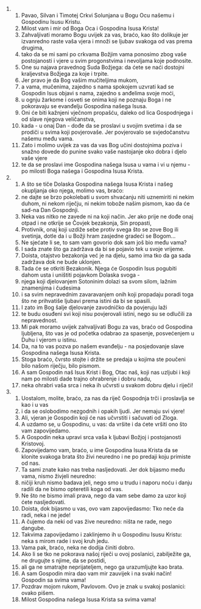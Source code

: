 <ol>
  <li>
    <ol>
      <li>Pavao, Silvan i Timotej Crkvi Solunjana u Bogu Ocu našemu i  Gospodinu Isusu Kristu.</li>
      <li>Milost vam i mir od Boga Oca i Gospodina  Isusa Krista!</li>
      <li>Zahvaljivati moramo Bogu uvijek za vas, braćo, kao što  dolikuje jer izvanredno raste vaša vjera i množi se ljubav svakoga  od vas prema drugima,</li>
      <li>tako da se mi sami po crkvama Božjim  vama ponosimo zbog vaše postojanosti i vjere u svim progonstvima  i nevoljama koje podnosite.</li>
      <li>One su najava pravednog Suda Božjega:  da ćete se naći dostojni kraljevstva Božjega za koje i trpite.</li>
      <li>Jer pravo je da Bog vašim mučiteljima mukom,</li>
      <li>a vama, mučenima, zajedno s nama spokojem uzvrati kad se Gospodin Isus objavi  s nama, zajedno s anđelima svoje moći,</li>
      <li>u ognju žarkome  i osveti se onima koji ne poznaju Boga i ne pokoravaju se  evanđelju Gospodina našega Isusa.</li>
      <li>Oni će biti kažnjeni vječnom  propašću, daleko od lica Gospodnjega i od slave njegova veličanstva,</li>
      <li>kada - u onaj Dan - dođe da se proslavi u svojim  svetima i da se prodiči u svima koji povjerovaše. Jer povjerovalo  se svjedočanstvu našemu među vama.</li>
      <li>Zato i molimo uvijek za vas da vas Bog učini dostojnima  poziva i snažno dovede do punine svako vaše nastojanje oko dobra  i djelo vaše vjere</li>
      <li>te da se proslavi ime Gospodina  našega Isusa u vama i vi u njemu - po milosti Boga našega i Gospodina  Isusa Krista.</li>
    </ol>
  </li>
  <li>
    <ol>
      <li>A što se tiče Dolaska Gospodina našega Isusa Krista i našeg  okupljanja oko njega, molimo vas, braćo:</li>
      <li>ne dajte se brzo  pokolebati u svom shvaćanju niti uznemiriti ni nekim duhom, ni  nekom riječju, ni nekim tobože našim pismom, kao da će sad-na  Dan Gospodnji.</li>
      <li>Neka vas nitko ne zavede ni na koji način. Jer ako prije ne dođe onaj otpad i ne otkrije se Čovjek bezakonja, Sin propasti,</li>
      <li>Protivnik, onaj koji uzdiže sebe protiv  svega što se zove Bog ili svetinja, dotle da i u Božji  hram zasjedne gradeći se Bogom...</li>
      <li>Ne sjećate li se, to sam vam govorio dok sam još bio među vama?</li>
      <li>I sada znate  što ga zadržava da bi se pojavio tek u svoje vrijeme.</li>
      <li>Doista, otajstvo bezakonja već je na djelu, samo ima tko da ga sada  zadržava dok ne bude uklonjen.</li>
      <li>Tada će se otkriti Bezakonik.  Njega će Gospodin Isus pogubiti dahom usta i uništiti  pojavkom Dolaska svoga -</li>
      <li>njega koji djelovanjem Sotoninim  dolazi sa svom silom, lažnim znamenjima i čudesima</li>
      <li>i sa svim  nepravednim zavaravanjem onih koji propadaju poradi toga što  ne prihvatiše ljubavi prema istini da bi se spasili.</li>
      <li>I zato  im Bog šalje djelovanje zavodničko da povjeruju laži</li>
      <li>te budu  osuđeni svi koji nisu povjerovali istini, nego su se odlučili  za nepravednost.</li>
      <li>Mi pak moramo uvijek zahvaljivati Bogu za vas, braćo  od Gospodina ljubljena, što vas je od početka odabrao za spasenje, posvećenjem u Duhu i vjerom u istinu.</li>
      <li>Da, na to vas pozva  po našem evanđelju - na posjedovanje slave Gospodina našega Isusa  Krista.</li>
      <li>Stoga braćo, čvrsto stojte i držite se predaja u  kojima ste poučeni bilo našom riječju, bilo pismom.</li>
      <li>A sam  Gospodin naš Isus Krist i Bog, Otac naš, koji nas uzljubi i koji  nam po milosti dade trajno ohrabrenje i dobru nadu,</li>
      <li>neka  ohrabri vaša srca i neka ih učvrsti u svakom dobru djelu i riječi!</li>
    </ol>
  </li>
  <li>
    <ol>
      <li>Uostalom, molite, braćo, za nas da riječ Gospodnja trči i proslavlja  se kao i u vas</li>
      <li>i da se oslobodimo nezgodnih i opakih ljudi.  Jer nemaju svi vjere!</li>
      <li>Ali, vjeran je Gospodin koji će nas  učvrstiti i sačuvati od Zloga.</li>
      <li>A uzdamo se, u Gospodinu, u  vas: da vršite i da ćete vršiti ono što vam zapovijedamo.</li>
      <li>A  Gospodin neka upravi srca vaša k ljubavi Božjoj i postojanosti  Kristovoj.</li>
      <li>Zapovijedamo vam, braćo, u ime Gospodina Isusa Krista  da se klonite svakoga brata što živi neuredno i ne po predaji  koju primiste od nas.</li>
      <li>Ta sami znate kako nas treba nasljedovati.  Jer dok bijasmo među vama, nismo živjeli neuredno:</li>
      <li>ničiji  kruh nismo badava jeli, nego smo u trudu i naporu noću i danju  radili da ne bismo opteretili koga od vas.</li>
      <li>Ne što ne bismo  imali prava, nego da vam sebe damo za uzor koji ćete nasljedovati.</li>
      <li>Doista, dok bijasmo u vas, ovo vam zapovijedasmo: Tko neće  da radi, neka i ne jede!</li>
      <li>A čujemo da neki od vas žive neuredno:  ništa ne rade, nego dangube.</li>
      <li>Takvima zapovijedamo i zaklinjemo  ih u Gospodinu Isusu Kristu: neka s mirom rade i svoj kruh jedu.</li>
      <li>Vama pak, braćo, neka ne dodija činiti dobro.</li>
      <li>Ako  li se tko ne pokorava našoj riječi u ovoj poslanici, zabilježite  ga, ne drugujte s njime, da se postidi,</li>
      <li>ali ga ne smatrajte  neprijateljem, nego ga urazumljujte kao brata.</li>
      <li>A sam Gospodin mira dao vam mir zauvijek i na svaki način!  Gospodin sa svima vama!</li>
      <li>Pozdrav mojom rukom, Pavlovom. Ovo je znak u svakoj poslanici:  ovako pišem.</li>
      <li>Milost Gospodina našega Isusa Krista sa svima vama!</li>
    </ol>
  </li>
</ol>